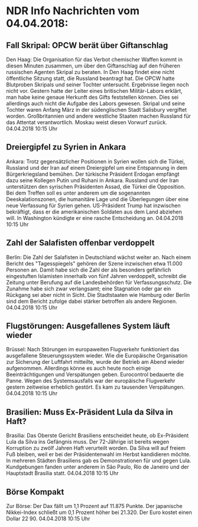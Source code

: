 # NDR Info Nachrichten vom 04.04.2018:


## Fall Skripal: OPCW berät über Giftanschlag
Den Haag: Die Organisation für das Verbot chemischer Waffen kommt in diesen Minuten zusammen, um über den Giftanschlag auf den früheren russischen Agenten Skripal zu beraten. In Den Haag findet eine nicht öffentliche Sitzung statt, die Russland beantragt hat. Die OPCW hatte Blutproben Skripals und seiner Tochter untersucht. Ergebnisse liegen noch nicht vor. Gestern hatte der Leiter eines britischen Militär-Labors erklärt, man habe keine genaue Herkunft des Gifts feststellen können. Dies sei allerdings auch nicht die Aufgabe des Labors gewesen. Skripal und seine Tochter waren Anfang März in der südenglischen Stadt Salisbury vergiftet worden. Großbritannien und andere westliche Staaten machen Russland für das Attentat verantwortlich. Moskau weist diesen Vorwurf zurück. 04.04.2018 10:15 Uhr 

## Dreiergipfel zu Syrien in Ankara
Ankara: Trotz gegensätzlicher Positionen in Syrien wollen sich die Türkei, Russland und der Iran auf einem Dreiergipfel um eine Entspannung in dem Bürgerkriegsland bemühen. Der türkische Präsident Erdogan empfängt dazu seine Kollegen Putin und Ruhani in Ankara. Russland und der Iran unterstützen den syrischen Präsidenten Assad, die Türkei die Opposition. Bei dem Treffen soll es unter anderem um die sogenannten Deeskalationszonen, die humanitäre Lage und die Überlegungen über eine neue Verfassung für Syrien gehen. US-Präsident Trump hat inzwischen bekräftigt, dass er die amerikanischen Soldaten aus dem Land abziehen will. In Washington kündigte er eine rasche Entscheidung an. 04.04.2018 10:15 Uhr 

## Zahl der Salafisten offenbar verdoppelt
Berlin: Die Zahl der Salafisten in Deutschland wächst weiter an. Nach einem Bericht des "Tagesspiegels" gehören der Szene inzwischen etwa 11.000 Personen an. Damit habe sich die Zahl der als besonders gefährlich eingestuften Islamisten innerhalb von fünf Jahren verdoppelt, schreibt die Zeitung unter Berufung auf die Landesbehörden für Verfassungsschutz. Die Zunahme habe sich zwar verlangsamt; eine Stagnation oder gar ein Rückgang sei aber nicht in Sicht. Die Stadtstaaten wie Hamburg oder Berlin sind dem Bericht zufolge dabei stärker betroffen als andere Regionen. 04.04.2018 10:15 Uhr 

## Flugstörungen: Ausgefallenes System läuft wieder
Brüssel: Nach Störungen im europaweiten Flugverkehr funktioniert das ausgefallene Steuerungssystem wieder. Wie die Europäische Organisation zur Sicherung der Luftfahrt mitteilte, wurde der Betrieb am Abend wieder aufgenommen. Allerdings könne es auch heute noch einige Beeinträchtigungen und Verspätungen geben. Eurocontrol bedauerte die Panne. Wegen des Systemsausfalls war der europäische Flugverkehr gestern zeitweise erheblich gestört. Es kam zu tausenden Verspätungen. 04.04.2018 10:15 Uhr 

## Brasilien: Muss Ex-Präsident Lula da Silva in Haft?
Brasilia: Das Oberste Gericht Brasiliens entscheidet heute, ob Ex-Präsident Lula da Silva ins Gefängnis muss. Der 72-Jährige ist bereits wegen Korruption zu zwölf Jahren Haft verurteilt worden. Da Silva will auf freiem Fuß bleiben, weil er bei der Präsidentenwahl im Herbst kandidieren möchte. In mehreren Städten Brasiliens gab es Demonstrationen für und gegen Lula. Kundgebungen fanden unter anderem in São Paulo, Río de Janeiro und der Hauptstadt Brasília statt. 04.04.2018 10:15 Uhr 

## Börse Kompakt
Zur Börse: Der Dax fällt um 1,1 Prozent auf 11.875 Punkte. Der japanische Nikkei-Index schließt um 0,1 Prozent höher bei 21.320. Der Euro kostet einen Dollar 22 90. 04.04.2018 10:15 Uhr 

